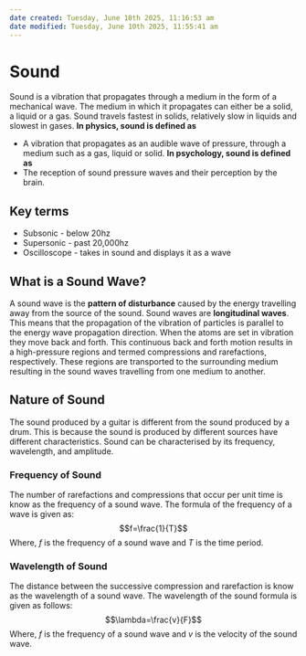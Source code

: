 ```yaml
---
date created: Tuesday, June 10th 2025, 11:16:53 am
date modified: Tuesday, June 10th 2025, 11:55:41 am
---
```


# Sound
Sound is a vibration that propagates through a medium in the form of a mechanical wave. The medium in which it propagates can either be a solid, a liquid or a gas. Sound travels fastest in solids, relatively slow in liquids and slowest in gases.
**In physics, sound is defined as**
- A vibration that propagates as an audible wave of pressure, through a medium such as a gas, liquid or solid.
**In psychology, sound is defined as**
- The reception of sound pressure waves and their perception by the brain.
## Key terms
- Subsonic - below 20hz
- Supersonic - past 20,000hz
- Oscilloscope - takes in sound and displays it as a wave
## What is a Sound Wave?
A sound wave is the **pattern of disturbance** caused by the energy travelling away from the source of the sound. Sound waves are **longitudinal waves**. This means that the propagation of the vibration of particles is parallel to the energy wave propagation direction. When the atoms are set in vibration they move back and forth. This continuous back and forth motion results in a high-pressure regions and termed compressions and rarefactions, respectively. These regions are transported to the surrounding medium resulting in the sound waves travelling from one medium to another.
## Nature of Sound
The sound produced by a guitar is different from the sound produced by a drum. This is because the sound is produced by different sources have different characteristics. Sound can be characterised by its frequency, wavelength, and amplitude.
### Frequency of Sound
The number of rarefactions and compressions that occur per unit time is know as the frequency of a sound wave. The formula of the frequency of a wave is given as:
$$f=\frac{1}{T}$$
Where, $f$ is the frequency of a sound wave and $T$ is the time period.
### Wavelength of Sound
The distance between the successive compression and rarefaction is know as the wavelength of a sound wave. The wavelength of the sound formula is given as follows:
$$\lambda=\frac{v}{F}$$
Where, $f$ is the frequency of a sound wave and $v$ is the velocity of the sound wave.
